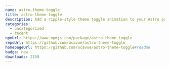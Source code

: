 ```yaml
---
name: astro-theme-toggle
title: astro-theme-toggle
description: Add a ripple-style theme toggle animation to your Astro project with ease
categories:
  - uncategorized
  - recent
npmUrl: https://www.npmjs.com/package/astro-theme-toggle
repoUrl: https://github.com/ocavue/astro-theme-toggle
homepageUrl: https://github.com/ocavue/astro-theme-toggle#readme
badge: new
downloads: 2159
---
```

